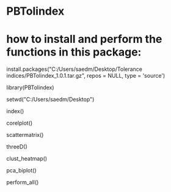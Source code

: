 # PBTolindex
# how to install and perform the functions in this package:
install.packages("C:/Users/saedm/Desktop/Tolerance indices/PBTolindex_1.0.1.tar.gz",
                 repos = NULL, type = 'source')

library(PBTolindex)

setwd("C:/Users/saedm/Desktop")

index()

corelplot()

scattermatrix()

threeD()

clust_heatmap()

pca_biplot()

perform_all()
